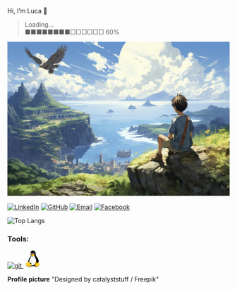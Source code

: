 Hi, I’m Luca 👋

> Loading... <br>
> ■■■■■■■■□□□□□□   60%

<img src="https://github.com/Luca-coder07/Luca-coder07/blob/main/fantasy.jpg" alt="fantasy image" width="600" height="350">

[![LinkedIn](https://img.shields.io/badge/LinkedIn-Connect-blue?style=flat&logo=linkedin)](https://www.linkedin.com/in/lahatriniaina-luca-randrianirina-06845b328)
[![GitHub](https://img.shields.io/badge/GitHub-Follow-blue?style=flat&logo=github)](https://github.com/Luca-coder07)
[![Email](https://img.shields.io/badge/Email-Contact-blue?style=flat&logo=gmail)](mailto:lucarandrianirina2507@gmail.com)
[![Facebook](https://img.shields.io/badge/Facebook-Connect-blue?style=flat&logo=facebook)](https://www.facebook.com/lucka.randria.5)

<!--![Luca's GitHub stats](https://github-readme-stats.vercel.app/api?username=Luca-coder07&show_icons=true&theme=radical)-->
![Top Langs](https://github-readme-stats.vercel.app/api/top-langs/?username=Luca-coder07&layout=compact&theme=radical)

<h3 align="left">Tools:</h3>
<p align="left"> <a href="https://git-scm.com/" target="_blank" rel="noreferrer"> <img src="https://www.vectorlogo.zone/logos/git-scm/git-scm-icon.svg" alt="git" width="40" height="40"/> </a> <a href="https://www.linux.org/" target="_blank" rel="noreferrer"> <img src="https://raw.githubusercontent.com/devicons/devicon/master/icons/linux/linux-original.svg" alt="linux" width="40" height="40"/> </a> </p>

**Profile picture** "Designed by catalyststuff / Freepik"
